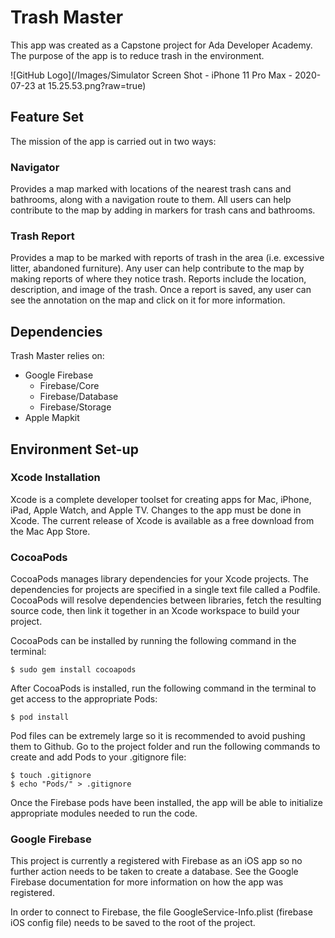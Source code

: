 # Trash Master
This app was created as a Capstone project for Ada Developer Academy. The purpose of the app is to reduce trash in the environment. 

![GitHub Logo](/Images/Simulator Screen Shot - iPhone 11 Pro Max - 2020-07-23 at 15.25.53.png?raw=true)

## Feature Set
The mission of the app is carried out in two ways: 

### Navigator
Provides a map marked with locations of the nearest trash cans and bathrooms, along with a navigation route to them. All users can help contribute to the map by adding in markers for trash cans and bathrooms. 

### Trash Report
Provides a map to be marked with reports of trash in the area (i.e. excessive litter, abandoned furniture). Any user can help contribute to the map by making reports of where they notice trash. Reports include the location, description, and image of the trash. Once a report is saved, any user can see the annotation on the map and click on it for more information. 

## Dependencies
Trash Master relies on:

- Google Firebase
  - Firebase/Core
  - Firebase/Database
  - Firebase/Storage
- Apple Mapkit

## Environment Set-up

### Xcode Installation
Xcode is a complete developer toolset for creating apps for Mac, iPhone, iPad, Apple Watch, and Apple TV. Changes to the app must be done in Xcode. The current release of Xcode is available as a free download from the Mac App Store. 

### CocoaPods
CocoaPods manages library dependencies for your Xcode projects. The dependencies for projects are specified in a single text file called a Podfile. CocoaPods will resolve dependencies between libraries, fetch the resulting source code, then link it together in an Xcode workspace to build your project.

CocoaPods can be installed by running the following command in the terminal: 
```
$ sudo gem install cocoapods
```

After CocoaPods is installed, run the following command in the terminal to get access to the appropriate Pods:
```
$ pod install
```

Pod files can be extremely large so it is recommended to avoid pushing them to Github. Go to the project folder and run the following commands to create and add Pods to your .gitignore file:
```
$ touch .gitignore
$ echo "Pods/" > .gitignore
```

Once the Firebase pods have been installed, the app will be able to initialize appropriate modules needed to run the code. 

### Google Firebase
This project is currently a registered with Firebase as an iOS app so no further action needs to be taken to create a database. See the Google Firebase documentation for more information on how the app was registered. 

In order to connect to Firebase, the file GoogleService-Info.plist (firebase iOS config file) needs to be saved to the root of the project. 




